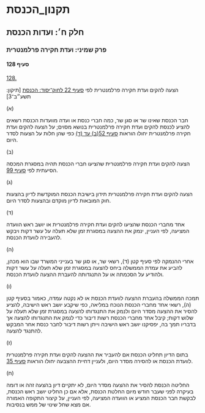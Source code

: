 # תקנון_הכנסת

## חלק ח׳: ועדות הכנסת

### פרק שמיני: ועדת חקירה פרלמנטרית

#### סעיף 128

[128.](https://he.wikisource.org/wiki/תקנון_הכנסת#s_yp_128)

הצעה להקים ועדת חקירה פרלמנטרית לפי [סעיף 22 לחוק־יסוד: הכנסת](https://he.wikisource.org/wiki/חוק-יסוד:_הכנסת#s_yp_22 "חוק-יסוד: הכנסת") [תיקון: תשע״ב־3]

(א)

חבר הכנסת
שאינו שר או סגן שר, כמה חברי כנסת או ועדה מוועדות הכנסת רשאים להציע
לכנסת להקים ועדת חקירה פרלמנטרית בנושא מסוים; על הצעה להקים ועדת חקירה
פרלמנטרית יחולו הוראות [סעיף 52(ב) עד (ד)](https://he.wikisource.org/wiki/תקנון_הכנסת#s_yp_52) כפי שהן חלות על הצעות לסדר היום.

(ב)

הצעה להקים ועדת חקירה פרלמנטרית שהציעו חברי הכנסת תהיה במסגרת המכסה הסיעתית לפי [סעיף 99](https://he.wikisource.org/wiki/תקנון_הכנסת#s_yp_99).

(ג)

הצעה להקים ועדת חקירה פרלמנטרית תידון בישיבת הכנסת המוקדשת לדיון בהצעות חוק המובאות לדיון מוקדם ובהצעות לסדר היום.

(ד)

אחד מחברי
הכנסת שהציעו להקים ועדת חקירה פרלמנטרית או יושב ראש הוועדה המציעה, לפי
העניין, ינמק את ההצעה במסגרת זמן שלא תעלה על עשר דקות ויבקש להעבירה
לוועדת הכנסת.

(ה)

אחרי
ההנמקה לפי סעיף קטן (ד), רשאי שר, או סגן שר בענייני המשרד שבו הוא מכהן,
להביע את עמדת הממשלה ביחס להצעה במסגרת זמן שלא תעלה על עשר דקות ולהודיע
על הסכמתה או על התנגדותה להעברת ההצעה לוועדת הכנסת.

(ו)

תמכה
הממשלה בהעברת ההצעה לוועדת הכנסת או לא נקטה עמדה, כאמור בסעיף קטן (ה),
רשאי אחד מחברי הכנסת הנוכח במליאה, כפי שיקבע יושב ראש הישיבה, להציע
להסיר את ההצעה מסדר היום ולנמק את התנגדותו להצעה במסגרת זמן שלא תעלה על
שלוש דקות; קיבל אחד מחברי הכנסת רשות דיבור כדי לנמק את התנגדותו להצעה אך
בדבריו תמך בה, יפסיקנו יושב ראש הישיבה וייתן רשות דיבור לחבר כנסת אחר
המבקש להתנגד להצעה.

(ז)

בתום הדיון
תחליט הכנסת אם להעביר את ההצעה להקים ועדת חקירה פרלמנטרית לוועדת הכנסת
או להסירה מסדר היום, ולעניין דחיית ההצבעה יחולו הוראות [סעיף 35](https://he.wikisource.org/wiki/תקנון_הכנסת#s_yp_35).

(ח)

החליטה
הכנסת להסיר את ההצעה מסדר היום, לא יתקיים דיון בהצעה זהה או דומה בעיקרה
לפני שעבר חודש מיום החלטת הכנסת, אלא אם כן החליט יושב ראש הכנסת, לבקשת
חבר הכנסת המציע או הוועדה המציעה, לפי העניין, על קיצור התקופה האמורה אם
מצא שחל שינוי של ממש בנסיבות.